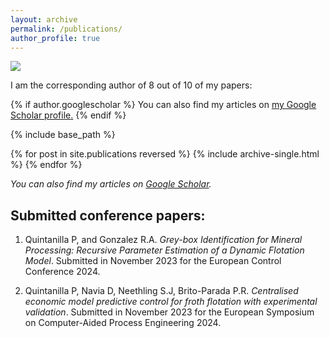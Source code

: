```yaml
---
layout: archive
permalink: /publications/
author_profile: true
---
```


![](/_pages/4.png)

I am the corresponding author of 8 out of 10 of my papers:

{% if author.googlescholar %}
  You can also find my articles on <u><a href="{{[author.googlescholar](https://scholar.google.com/citations?user=1dp-SB4AAAAJ&hl=en)}}">my Google Scholar profile</a>.</u>
{% endif %}

{% include base_path %}

{% for post in site.publications reversed %}
  {% include archive-single.html %}
{% endfor %}


_You can also find my articles on [Google Scholar](https://scholar.google.com/citations?user=1dp-SB4AAAAJ&hl=en)._

## Submitted conference papers:

1. Quintanilla P, and  Gonzalez R.A. _Grey-box Identification for Mineral Processing: Recursive Parameter Estimation of a Dynamic Flotation Model_. Submitted in November 2023 for the European Control Conference 2024.
   
1. Quintanilla P, Navia D, Neethling S.J, Brito-Parada P.R. _Centralised economic model predictive control for froth flotation with experimental validation_. Submitted in November 2023 for the European Symposium on Computer-Aided Process Engineering 2024.

